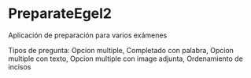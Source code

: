 # PreparateEgel2
Aplicación de preparación para varios exámenes

Tipos de pregunta: Opcion multiple, Completado con palabra, Opcion multiple con texto, Opcion multiple con image adjunta, Ordenamiento de incisos 
